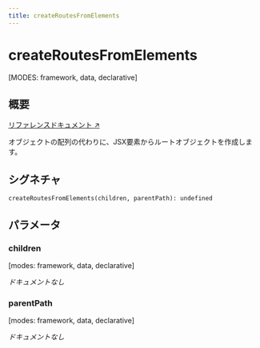 ```yaml
---
title: createRoutesFromElements
---
```


# createRoutesFromElements

[MODES: framework, data, declarative]

## 概要

[リファレンスドキュメント ↗](https://api.reactrouter.com/v7/functions/react_router.createRoutesFromElements.html)

オブジェクトの配列の代わりに、JSX要素からルートオブジェクトを作成します。

## シグネチャ

```tsx
createRoutesFromElements(children, parentPath): undefined
```

## パラメータ

### children

[modes: framework, data, declarative]

_ドキュメントなし_

### parentPath

[modes: framework, data, declarative]

_ドキュメントなし_

